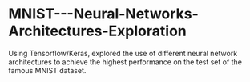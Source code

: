 # MNIST---Neural-Networks-Architectures-Exploration
Using Tensorflow/Keras, explored the use of different neural network architectures to achieve the highest performance on the test set of the famous MNIST dataset.
